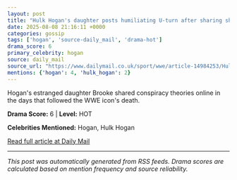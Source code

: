 ```yaml
---
layout: post
title: "Hulk Hogan's daughter posts humiliating U-turn after sharing shock conspiracy theories about wrestling icon's death""
date: 2025-08-08 21:16:11 +0000
categories: gossip
tags: ['hogan', 'source-daily_mail', 'drama-hot']
drama_score: 6
primary_celebrity: hogan
source: daily_mail
source_url: "https://www.dailymail.co.uk/sport/wwe/article-14984253/Hulk-Hogans-daughter-crushing-blow-bid-autopsy-wrestling-icons-body.html?ns_mchannel=rss&ito=1490&ns_campaign=1490""
mentions: {'hogan': 4, 'hulk_hogan': 2}
---
```


Hogan's estranged daughter Brooke shared conspiracy theories online in the days that followed the WWE icon's death.

**Drama Score:** 6 | **Level:** HOT

**Celebrities Mentioned:** Hogan, Hulk Hogan

[Read full article at Daily Mail](https://www.dailymail.co.uk/sport/wwe/article-14984253/Hulk-Hogans-daughter-crushing-blow-bid-autopsy-wrestling-icons-body.html?ns_mchannel=rss&ito=1490&ns_campaign=1490)

---
*This post was automatically generated from RSS feeds. Drama scores are calculated based on mention frequency and source reliability.*
